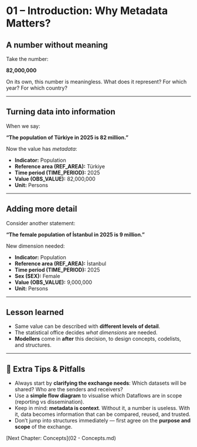 # 01 – Introduction: Why Metadata Matters?

## A number without meaning

Take the number:

**82,000,000**

On its own, this number is meaningless. What does it represent? For which year? For which country?

---

## Turning data into information

When we say:

**“The population of Türkiye in 2025 is 82 million.”**

Now the value has *metadata*:
- **Indicator:** Population
- **Reference area (REF_AREA):** Türkiye
- **Time period (TIME_PERIOD):** 2025
- **Value (OBS_VALUE):** 82,000,000
- **Unit:** Persons

---

## Adding more detail

Consider another statement:

**“The female population of İstanbul in 2025 is 9 million.”**

New dimension needed:
- **Indicator:** Population
- **Reference area (REF_AREA):** İstanbul
- **Time period (TIME_PERIOD):** 2025
- **Sex (SEX):** Female
- **Value (OBS_VALUE):** 9,000,000
- **Unit:** Persons

---

## Lesson learned

- Same value can be described with **different levels of detail**.  
- The statistical office decides *what dimensions* are needed.  
- **Modellers** come in **after** this decision, to design concepts, codelists, and structures.

---

## 🔑 Extra Tips & Pitfalls

- Always start by **clarifying the exchange needs**: Which datasets will be shared? Who are the senders and receivers?  
- Use a **simple flow diagram** to visualise which Dataflows are in scope (reporting vs dissemination).  
- Keep in mind: **metadata is context**. Without it, a number is useless. With it, data becomes information that can be compared, reused, and trusted.  
- Don’t jump into structures immediately — first agree on the **purpose and scope** of the exchange.

[Next Chapter: Concepts](02 - Concepts.md)
